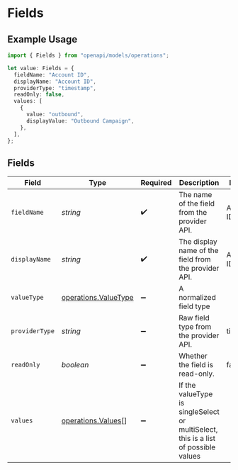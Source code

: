 # Fields

## Example Usage

```typescript
import { Fields } from "openapi/models/operations";

let value: Fields = {
  fieldName: "Account ID",
  displayName: "Account ID",
  providerType: "timestamp",
  readOnly: false,
  values: [
    {
      value: "outbound",
      displayValue: "Outbound Campaign",
    },
  ],
};
```

## Fields

| Field                                                                              | Type                                                                               | Required                                                                           | Description                                                                        | Example                                                                            |
| ---------------------------------------------------------------------------------- | ---------------------------------------------------------------------------------- | ---------------------------------------------------------------------------------- | ---------------------------------------------------------------------------------- | ---------------------------------------------------------------------------------- |
| `fieldName`                                                                        | *string*                                                                           | :heavy_check_mark:                                                                 | The name of the field from the provider API.                                       | Account ID                                                                         |
| `displayName`                                                                      | *string*                                                                           | :heavy_check_mark:                                                                 | The display name of the field from the provider API.                               | Account ID                                                                         |
| `valueType`                                                                        | [operations.ValueType](../../models/operations/valuetype.md)                       | :heavy_minus_sign:                                                                 | A normalized field type                                                            |                                                                                    |
| `providerType`                                                                     | *string*                                                                           | :heavy_minus_sign:                                                                 | Raw field type from the provider API.                                              | timestamp                                                                          |
| `readOnly`                                                                         | *boolean*                                                                          | :heavy_minus_sign:                                                                 | Whether the field is read-only.                                                    | false                                                                              |
| `values`                                                                           | [operations.Values](../../models/operations/values.md)[]                           | :heavy_minus_sign:                                                                 | If the valueType is singleSelect or multiSelect, this is a list of possible values |                                                                                    |